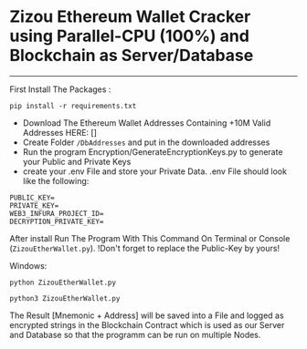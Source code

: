 # Zizou Ethereum Wallet Cracker using Parallel-CPU (100%) and Blockchain as Server/Database
----
First Install The Packages :
```
pip install -r requirements.txt
```
* Download The Ethereum Wallet Addresses Containing +10M Valid Addresses HERE: []
* Create Folder `/DbAddresses` and put in the downloaded addresses
* Run the program Encryption/GenerateEncryptionKeys.py to generate your Public and Private Keys
* create your .env File and store your Private Data. .env File should look like the following:
```
PUBLIC_KEY=
PRIVATE_KEY=
WEB3_INFURA_PROJECT_ID=
DECRYPTION_PRIVATE_KEY=
```
After install Run The Program With This Command On Terminal or Console (`ZizouEtherWallet.py`). !Don't forget to replace the Public-Key by yours!

Windows:
```
python ZizouEtherWallet.py
```

```
python3 ZizouEtherWallet.py
```

The Result [Mnemonic + Address] will be saved into a File and logged as encrypted strings in the Blockchain Contract which is used as our Server and Database so that the programm can be run on multiple Nodes.

